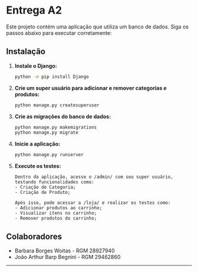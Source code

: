 # Entrega A2

Este projeto contém uma aplicação que utiliza um banco de dados. Siga os passos abaixo para executar corretamente:

## Instalação

1. **Instale o Django:**
    ```bash
    python -m pip install Django
    ```
    
2. **Crie um super usuário para adicionar e remover categorias e produtos:**
    ```bash
    python manage.py createsuperuser
    ```

3. **Crie as migrações do banco de dados:**
    ```bash
    python manage.py makemigrations
    python manage.py migrate
    ```

4. **Inicie a aplicação:**
    ```bash
    python manage.py runserver
    ```

5. **Execute os testes:**
    ```
    Dentro da aplicação, acesse o /admin/ com seu super usuário, testando funcionalidades como:
    - Criação de Categoria;
    - Criação de Produto;

    Após isso, pode acessar a /loja/ e realizar os testes como:
    - Adicionar produtos ao carrinho;
    - Visualizar itens no carrinho;
    - Remover produtos do carrinho;
    ```

## Colaboradores

- Barbara Borges Woitas - RGM 28927940
- João Arthur Barp Begnini - RGM 29462860

---